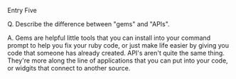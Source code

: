 Entry Five

Q. Describe the difference between "gems" and "APIs".

A. Gems are helpful little tools that you can install into your command prompt to help you
fix your ruby code, or just make life easier by giving you code that someone has already 
created. API's aren't quite the same thing. They're more along the line of applications 
that you can put into your code, or widgits that connect to another source.